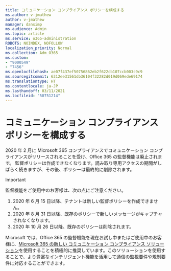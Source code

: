 ```yaml
---
title: コミュニケーション コンプライアンス ポリシーを構成する
ms.author: v-jmathew
author: v-jmathew
manager: dansimp
ms.audience: Admin
ms.topic: article
ms.service: o365-administration
ROBOTS: NOINDEX, NOFOLLOW
localization_priority: Normal
ms.collection: Adm_O365
ms.custom:
- "9000549"
- "7456"
ms.openlocfilehash: ae07f437ef50756862eb2f622cb107ccb003c9c9
ms.sourcegitcommit: 6312ee31561db36104f32282d019d069ede69174
ms.translationtype: HT
ms.contentlocale: ja-JP
ms.lasthandoff: 03/11/2021
ms.locfileid: "50751214"
---
```

# <a name="configure-communication-compliance-policies"></a>コミュニケーション コンプライアンス ポリシーを構成する

2020 年 2 月に Microsoft 365 コンプライアンスでコミュニケーション コンプライアンスがリリースされることを受け、Office 365 の監督機能は廃止されます。 監督ポリシーは作成できなくなります。読み取り専用アクセスの期間がしばらく続きますが、その後、ポリシーは最終的に削除されます。

> [!IMPORTANT]
> 監督機能をご使用中のお客様は、次の点にご注意ください。
>
> 1. 2020 年 6 月 15 日以降、テナントは新しい監督ポリシーを作成できません。
> 2. 2020 年 8 月 31 日以降、既存のポリシーで新しいメッセージがキャプチャされなくなります。
> 3. 2020 年 10 月 26 日以降、既存のポリシーは削除されます。

Microsoft では、Office 365 の監督機能を現在お試し中またはご使用中のお客様に、[Microsoft 365 の新しい コミュニケーション コンプライアンス ソリューション](https://go.microsoft.com/fwlink/?linkid=2128593)を使用することを積極的に推奨しています。このソリューションを使用することで、より豊富なインテリジェント機能を活用して通信の監視要件や規制要件に対応することができます。

